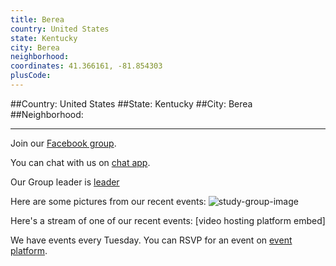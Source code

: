 ```yaml
---
title: Berea
country: United States
state: Kentucky
city: Berea
neighborhood: 
coordinates: 41.366161, -81.854303
plusCode:
---
```


##Country: United States
##State: Kentucky
##City: Berea
##Neighborhood: 
*****
Join our [Facebook group](https://www.facebook.com/groups/free.code.camp.berea.kentucky).

You can chat with us on [chat app]().

Our Group leader is [leader]()

Here are some pictures from our recent events:
![study-group-image]()

Here's a stream of one of our recent events:
[video hosting platform embed]

We have events every Tuesday. You can RSVP for an event on [event platform]().
